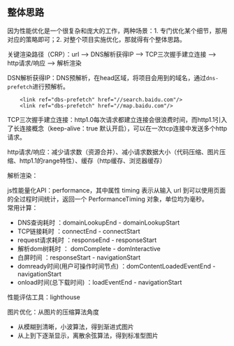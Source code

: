 ## 整体思路

因为性能优化是一个很复杂和庞大的工作，两种场景：1. 专门优化某个细节，那用对应的策略即可；2. 对整个项目实施优化，那就得有个整体思路。

关键渲染路径（CRP）：url ——> DNS解析获得IP ——> TCP三次握手建立连接 ——> http请求/响应 ——> 解析渲染

DSN解析获得IP：DNS预解析，在head区域，将项目会用到的域名，通过`dns-prefetch`进行预解析。

        <link ref="dbs-prefetch" href="//search.baidu.com"/>
        <link ref="dbs-prefetch" href="//map.baidu.com"/>

TCP三次握手建立连接：http1.0每次请求都建立连接会很浪费时间，而http1.1引入了长连接概念（keep-alive：true 默认开启），可以在一次tcp连接中发送多个http请求。

http请求/响应：减少请求数（资源合并）、减小请求数据大小（代码压缩、图片压缩、http1.1的range特性）、缓存（http缓存、浏览器缓存）

解析渲染：


js性能量化API：performance，其中属性 timing 表示从输入 url 到可以使用页面的全过程时间统计，返回一个 PerformanceTiming 对象，单位均为毫秒。              
常用计算：

 * DNS查询耗时 ：domainLookupEnd - domainLookupStart
 * TCP链接耗时 ：connectEnd - connectStart
 * request请求耗时 ：responseEnd - responseStart
 * 解析dom树耗时 ： domComplete - domInteractive
 * 白屏时间 ：responseStart - navigationStart
 * domready时间(用户可操作时间节点) ：domContentLoadedEventEnd - navigationStart
 * onload时间(总下载时间) ：loadEventEnd - navigationStart

性能评估工具：lighthouse


图片优化：从图片的压缩算法角度

* 从模糊到清晰，小波算法，得到渐进式图片
* 从上到下逐渐显示，离散余弦算法，得到标准型图片